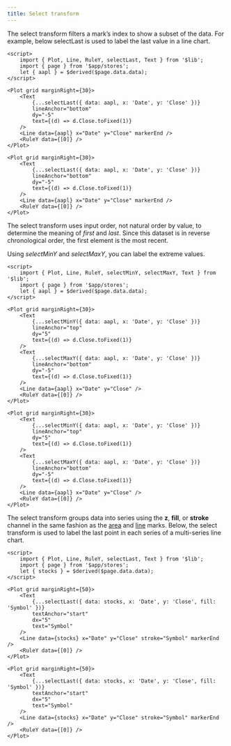 ```yaml
---
title: Select transform
---
```


The select transform filters a mark’s index to show a subset of the data. For example, below selectLast is used to label the last value in a line chart.

```svelte live
<script>
    import { Plot, Line, RuleY, selectLast, Text } from '$lib';
    import { page } from '$app/stores';
    let { aapl } = $derived($page.data.data);
</script>

<Plot grid marginRight={30}>
    <Text
        {...selectLast({ data: aapl, x: 'Date', y: 'Close' })}
        lineAnchor="bottom"
        dy="-5"
        text={(d) => d.Close.toFixed(1)}
    />
    <Line data={aapl} x="Date" y="Close" markerEnd />
    <RuleY data={[0]} />
</Plot>
```

```svelte
<Plot grid marginRight={30}>
    <Text
        {...selectLast({ data: aapl, x: 'Date', y: 'Close' })}
        lineAnchor="bottom"
        dy="-5"
        text={(d) => d.Close.toFixed(1)}
    />
    <Line data={aapl} x="Date" y="Close" markerEnd />
    <RuleY data={[0]} />
</Plot>
```

The select transform uses input order, not natural order by value, to determine the meaning of _first_ and _last_. Since this dataset is in reverse chronological order, the first element is the most recent.

Using _selectMinY_ and _selectMaxY_, you can label the extreme values.

```svelte live
<script>
    import { Plot, Line, RuleY, selectMinY, selectMaxY, Text } from '$lib';
    import { page } from '$app/stores';
    let { aapl } = $derived($page.data.data);
</script>

<Plot grid marginRight={30}>
    <Text
        {...selectMinY({ data: aapl, x: 'Date', y: 'Close' })}
        lineAnchor="top"
        dy="5"
        text={(d) => d.Close.toFixed(1)}
    />
    <Text
        {...selectMaxY({ data: aapl, x: 'Date', y: 'Close' })}
        lineAnchor="bottom"
        dy="-5"
        text={(d) => d.Close.toFixed(1)}
    />
    <Line data={aapl} x="Date" y="Close" />
    <RuleY data={[0]} />
</Plot>
```

```svelte
<Plot grid marginRight={30}>
    <Text
        {...selectMinY({ data: aapl, x: 'Date', y: 'Close' })}
        lineAnchor="top"
        dy="5"
        text={(d) => d.Close.toFixed(1)}
    />
    <Text
        {...selectMaxY({ data: aapl, x: 'Date', y: 'Close' })}
        lineAnchor="bottom"
        dy="-5"
        text={(d) => d.Close.toFixed(1)}
    />
    <Line data={aapl} x="Date" y="Close" />
    <RuleY data={[0]} />
</Plot>
```

The select transform groups data into series using the **z**, **fill**, or **stroke** channel in the same fashion as the [area](/marks/area) and [line](/marks/line) marks. Below, the select transform is used to label the last point in each series of a multi-series line chart.

```svelte live
<script>
    import { Plot, Line, RuleY, selectLast, Text } from '$lib';
    import { page } from '$app/stores';
    let { stocks } = $derived($page.data.data);
</script>

<Plot grid marginRight={50}>
    <Text
        {...selectLast({ data: stocks, x: 'Date', y: 'Close', fill: 'Symbol' })}
        textAnchor="start"
        dx="5"
        text="Symbol"
    />
    <Line data={stocks} x="Date" y="Close" stroke="Symbol" markerEnd />
    <RuleY data={[0]} />
</Plot>
```

```svelte
<Plot grid marginRight={50}>
    <Text
        {...selectLast({ data: stocks, x: 'Date', y: 'Close', fill: 'Symbol' })}
        textAnchor="start"
        dx="5"
        text="Symbol"
    />
    <Line data={stocks} x="Date" y="Close" stroke="Symbol" markerEnd />
    <RuleY data={[0]} />
</Plot>
```
